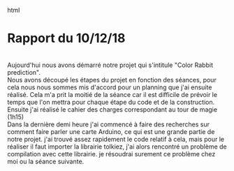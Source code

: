 html
# Rapport du 10/12/18
  <br>
  Aujourd'hui nous avons démarré notre projet qui s'intitule "Color Rabbit prediction".
  <br>
  Nous avons découpé les étapes du projet en fonction des séances, pour cela nous nous sommes mis d'accord pour un planning que j'ai ensuite réalisé. Cela m'a prit la moitié de la séance car il est difficile de prévoir le temps que l'on mettra pour chaque étape du code et de la construction.
  <br>
  Ensuite j'ai réalisé le cahier des charges correspondant au tour de magie (1h15)
  <br>
  Dans la dernière demi heure j'ai commencé à faire des recherches sur comment faire parler une carte Arduino, ce qui est une grande partie de notre projet. j'ai trouvé assez rapidement le code relatif à cela, mais pour le réaliser il faut importer la librairie tolkiez, j'ai alors rencontré un problème de compilation avec cette librairie. je résoudrai surement ce problème chez moi ou la séance suivante.
